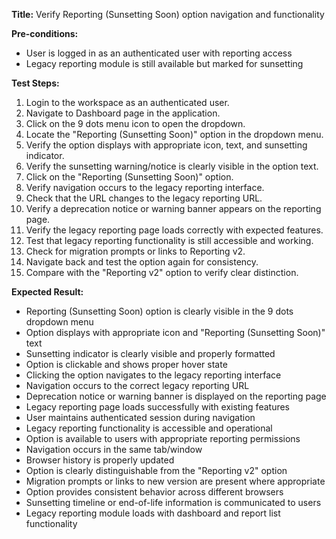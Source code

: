 **Title:** Verify Reporting (Sunsetting Soon) option navigation and functionality

**Pre-conditions:**
* User is logged in as an authenticated user with reporting access
* Legacy reporting module is still available but marked for sunsetting

**Test Steps:**
1. Login to the workspace as an authenticated user.
2. Navigate to Dashboard page in the application.
3. Click on the 9 dots menu icon to open the dropdown.
4. Locate the "Reporting (Sunsetting Soon)" option in the dropdown menu.
5. Verify the option displays with appropriate icon, text, and sunsetting indicator.
6. Verify the sunsetting warning/notice is clearly visible in the option text.
7. Click on the "Reporting (Sunsetting Soon)" option.
8. Verify navigation occurs to the legacy reporting interface.
9. Check that the URL changes to the legacy reporting URL.
10. Verify a deprecation notice or warning banner appears on the reporting page.
11. Verify the legacy reporting page loads correctly with expected features.
12. Test that legacy reporting functionality is still accessible and working.
13. Check for migration prompts or links to Reporting v2.
14. Navigate back and test the option again for consistency.
15. Compare with the "Reporting v2" option to verify clear distinction.

**Expected Result:**
* Reporting (Sunsetting Soon) option is clearly visible in the 9 dots dropdown menu
* Option displays with appropriate icon and "Reporting (Sunsetting Soon)" text
* Sunsetting indicator is clearly visible and properly formatted
* Option is clickable and shows proper hover state
* Clicking the option navigates to the legacy reporting interface
* Navigation occurs to the correct legacy reporting URL
* Deprecation notice or warning banner is displayed on the reporting page
* Legacy reporting page loads successfully with existing features
* User maintains authenticated session during navigation
* Legacy reporting functionality is accessible and operational
* Option is available to users with appropriate reporting permissions
* Navigation occurs in the same tab/window
* Browser history is properly updated
* Option is clearly distinguishable from the "Reporting v2" option
* Migration prompts or links to new version are present where appropriate
* Option provides consistent behavior across different browsers
* Sunsetting timeline or end-of-life information is communicated to users
* Legacy reporting module loads with dashboard and report list functionality